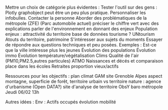 Mettre un choix de catégorie plus évidentes :
Tester l'outil sur des gens :
Plotly graphobject peut être un peu plus pratique.
Personnaliser les infobulles.
Contacter la personne
    Aborder des problématiques de la métropole (ZFE) (Parc automobile actuel)
    préciser le chiffre vert avec des explications
    parler de l'environnement en donnant des enjeux
    Population enjeux : attractivité du territoire
    base de données tourisme ? UNtourism
    Atouts du territoire, patrimoine
S'intéresser aux sujets du moments
Essayer de répondre aux questions techniques et peu posées.
Exemples :
    Est-ce que la ville intéresse plus les jeunes
    Évolution des populations
    Évolution immo
    Évolution température/végétalisation
    Clims
    Qualité de l'air (PM10,PM2.5,autres particules) ATMO
    Naissances et décés et comparaison place dans les écoles
    Retraites proportion vieux/actifs

Ressources pour les objectifs :
    plan climat GAM
    site Grenoble Alpes
    aspect montagne, superficie de forêt, territoire urbain vs territoire nature : agence d'urbanisme (Open DATA?)
    site d'analyse de territoire ObsY
    baro métropole
Jeudi 06/02 13h


Autres idées :
    Env : 
        Actifs occupés évolution mobilité